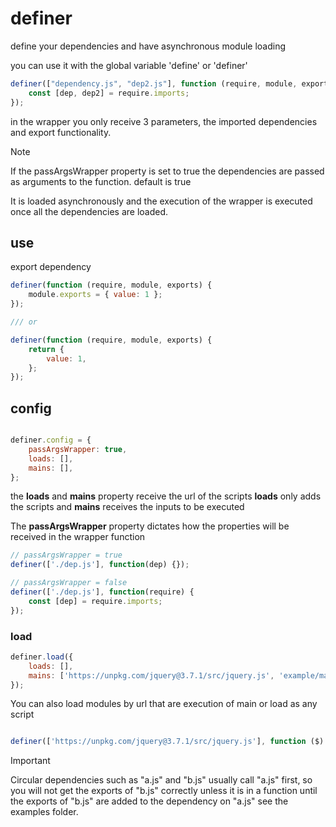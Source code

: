 # definer

define your dependencies and have asynchronous module loading

you can use it with the global variable 'define' or 'definer'

```javascript
definer(["dependency.js", "dep2.js"], function (require, module, exports) {
    const [dep, dep2] = require.imports;
});
```

in the wrapper you only receive 3 parameters, the imported dependencies and export functionality.

> [!NOTE]
> If the passArgsWrapper property is set to true the dependencies are passed as arguments to the function. default is true

It is loaded asynchronously and the execution of the wrapper is executed once all the dependencies are loaded.

## use

export dependency

```javascript
definer(function (require, module, exports) {
    module.exports = { value: 1 };
});

/// or

definer(function (require, module, exports) {
    return {
        value: 1,
    };
});
```

## config

```javascript

definer.config = {
    passArgsWrapper: true,
    loads: [],
    mains: [],
};

```

the **loads** and **mains** property receive the url of the scripts
**loads** only adds the scripts and **mains** receives the inputs to be executed

The **passArgsWrapper** property dictates how the properties will be received in the wrapper function

```javascript
// passArgsWrapper = true
definer(['./dep.js'], function(dep) {});

// passArgsWrapper = false
definer(['./dep.js'], function(require) {
    const [dep] = require.imports;
});
```

### load

```javascript
definer.load({
    loads: [],
    mains: ['https://unpkg.com/jquery@3.7.1/src/jquery.js', 'example/main'],
});
```

You can also load modules by url that are execution of main or load as any script

```javascript

definer(['https://unpkg.com/jquery@3.7.1/src/jquery.js'], function ($) {})

```

> [!IMPORTANT]
> Circular dependencies such as "a.js" and "b.js" usually call "a.js" first,
so you will not get the exports of "b.js" correctly unless it is in a function until
the exports of "b.js" are added to the dependency on "a.js" see the examples folder.
